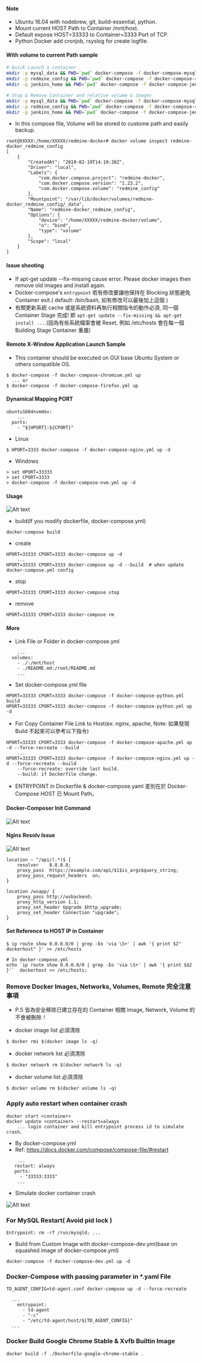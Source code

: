 #### Note

- Ubuntu 16.04 with nodebrew, git, build-essential, python.
- Mount current HOST Path to Container /mnt/host.
- Default expose HOST=33333 to Container=3333 Port of TCP.
- Python Docker add cronjob, rsyslog for create logfile.

#### With volume to current Path sample

```sh
# Quick Launch a container
mkdir -p mysql_data && PWD=`pwd` docker-compose -f docker-compose-mysql.yml up
mkdir -p redmine_config && PWD=`pwd` docker-compose -f docker-compose-redmine.yml up
mkdir -p jenkins_home && PWD=`pwd` docker-compose -f docker-compose-jenkins.yml up
```

```sh
# Stop & Remove Container and relative volume & images
mkdir -p mysql_data && PWD=`pwd` docker-compose -f docker-compose-mysql.yml down --rmi all -v
mkdir -p redmine_config && PWD=`pwd` docker-compose -f docker-compose-redmine.yml down --rmi all -v
mkdir -p jenkins_home && PWD=`pwd` docker-compose -f docker-compose-jenkins.yml down --rmi all -v
```

- In this compose file, Volume will be stored to custome path and easily backup.

```
root@XXXXX:/home/XXXXX/redmine-docker# docker volume inspect redmine-docker_redmine_config
[
    {
        "CreatedAt": "2019-02-19T14:19:38Z",
        "Driver": "local",
        "Labels": {
            "com.docker.compose.project": "redmine-docker",
            "com.docker.compose.version": "1.23.2",
            "com.docker.compose.volume": "redmine_config"
        },
        "Mountpoint": "/var/lib/docker/volumes/redmine-docker_redmine_config/_data",
        "Name": "redmine-docker_redmine_config",
        "Options": {
            "device": "/home/XXXXX/redmine-docker/volume",
            "o": "bind",
            "type": "volume"
        },
        "Scope": "local"
    }
]
```

#### Issue shooting

- If apt-get update --fix-missing cause error. Please docker images then remove old images and install again.
- Docker-compose's `entrypoint`  若有修改要讓他保持在 Blocking 狀態避免 Container exit.( default: /bin/bash, 如有修改可以最後加上這個 )
- 有關更新系統 cache 或是系統資料再執行相關指令的動作必須, 同一個 Container Stage 完成! 即 `apt-get update --fix-missing && apt-get install ...`.(因為有些系統檔案會被 Reset, 例如 /etc/hosts 會在每一個 Building Stage Container 重置)

#### Remote X-Window Application Launch Sample

- This container should be executed on GUI base Ubuntu System or others compatible OS.

```
$ docker-compose -f docker-compose-chromium.yml up
  ... or
$ docker-compose -f docker-compose-firefox.yml up
```

#### Dynamical Mapping PORT

```
ubuntu1604nvmdev:
    ...
  ports:
    - "${HPORT}:${CPORT}"
```

- Linux

```
$ HPORT=3333 docker-compose -f docker-compose-nginx.yml up -d
```

- Windows


```
> set HPORT=33333
> set CPORT=3333
> docker-compose -f docker-compose-nvm.yml up -d
```

#### Usage

![Alt text](https://raw.githubusercontent.com/scott1028/develop-env-on-docker/master/launch-container-for-dev-usage.png "launch-container-for-dev-usage.png")

- build(If you modify dockerfile, docker-compose.yml)

```
docker-compose build
```

- create

```
HPORT=33333 CPORT=3333 docker-compose up -d
	...
HPORT=33333 CPORT=3333 docker-compose up -d --build  # when update docker-compose.yml config
```

- stop

```
HPORT=33333 CPORT=3333 docker-compose stop
```

- remove

```
HPORT=33333 CPORT=3333 docker-compose rm
```

#### More

- Link File or Folder in docker-compose.yml

```
	...
  volumes:
    - ./:/mnt/host
    - ./README.md:/root/README.md
    ...
```

- Set docker-compose.yml file

```
HPORT=33333 CPORT=3333 docker-compose -f docker-compose-python.yml build
HPORT=33333 CPORT=3333 docker-compose -f docker-compose-python.yml up -d
```

- For Copy Container File Link to Host(ex: nginx, apache, Note: 如果發現 Build 不起來可以參考以下指令)

```
HPORT=33333 CPORT=3333 docker-compose -f docker-compose-apache.yml up -d --force-recreate --build
    ...
HPORT=33333 CPORT=3333 docker-compose -f docker-compose-nginx.yml up -d --force-recreate --build
    --force-recreate: override last build.
    --build: if Dockerfile change.
```

- ENTRYPOINT in Dockerfile & docker-compose.yaml 差別在於 Docker-Compose HOST 已 Mount Path。

#### Docker-Composer Init Command

![Alt text](https://raw.githubusercontent.com/scott1028/develop-env-on-docker/master/docker-compose-init-command.png "docker-compose-init-command")

#### Nginx Resolv Issue

![Alt text](https://raw.githubusercontent.com/scott1028/develop-env-on-docker/master/nginx-resolve-issue.png "nginx-resolve-issue.png")

```
location ~ ^/api/(.*)$ {
    resolver    8.8.8.8;
    proxy_pass  https://example.com/api/$1$is_args$query_string;
    proxy_pass_request_headers  on;
}
```

```
location /wsapp/ {
    proxy_pass http://wsbackend;
    proxy_http_version 1.1;
    proxy_set_header Upgrade $http_upgrade;
    proxy_set_header Connection "upgrade";
}
```

#### Set Reference to HOST IP in Container

```
$ ip route show 0.0.0.0/0 | grep -Eo 'via \S+' | awk '{ print $2"  dockerhost" }' >> /etc/hosts
```

```
# In docker-compose.yml
echo `ip route show 0.0.0.0/0 | grep -Eo 'via \S+' | awk '{ print $$2 }'`  dockerhost >> /etc/hosts;
```

### Remove Docker Images, Networks, Volumes, Remote 完全注意事項

* P.S 皆為安全移除已建立存在的 Container 相關 Image, Network, Volume 的不會被刪除！

- docker image list 必須清除

```
$ docker rmi $(docker image ls -q)
```

- docker network list 必須清除

```
$ docker network rm $(docker network ls -q)
```

- docker volume list 必須清除

```
$ docker volume rm $(docker volume ls -q)
```

### Apply auto restart when container crash

```
docker start <container>
docker update <container> --restart=always
    ... login container and kill entrypoint process id to simulate crash.
```

- By docker-compose.yml
- Ref: https://docs.docker.com/compose/compose-file/#restart

```
	...
   restart: always
   ports:
     - "33333:3333"
	...
```

- Simulate docker container crash

![Alt text](https://raw.githubusercontent.com/scott1028/develop-env-on-docker/master/simulate-docker-container-crash.png "simulate-docker-container-crash.png")

### For MySQL Restart( Avoid pid lock )

```
Entrypoint: rm -rf /run/mysqld; ...
```

- Build from Custom Image with docker-compose-dev.yml(base on squashed image of docker-compose.yml)

```
docker-compose -f docker-compose-dev.yml up -d
```

### Docker-Compose with passing parameter in *.yaml File

```
TD_AGENT_CONFIG=td-agent.conf docker-compose up -d --force-recreate
```

```
  ...
    entrypoint:
      - td-agent
      - "-c"
      - "/etc/td-agent/host/${TD_AGENT_CONFIG}"
  ...
```

### Docker Build Google Chrome Stable & Xvfb Builtin Image

```
docker build -f ./Dockerfile-google-chrome-stable .
```
